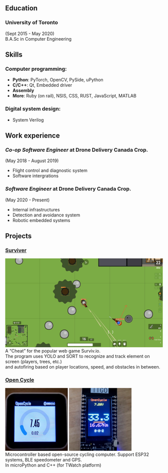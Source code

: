 ## Education
### University of Toronto
(Sept 2015 - May 2020) \
B.A.Sc in Computer Engineering

## Skills
### Computer programming:
- **Python**: PyTorch, OpenCV, PySide, uPython
- **C/C++**: Qt, Embedded driver
- **Assembly**
- **More**: Ruby (on rail), NSIS, CSS, RUST, JavaScript, MATLAB

### Digital system design:
- System Verilog

## Work experience
### *Co-op Software Engineer* at Drone Delivery Canada Crop.
(May 2018 - August 2019)
- Flight control and diagnostic system
- Software intergrations

### *Software Engineer* at Drone Delivery Canada Crop.
(May 2020 - Present)
- Internal infrastructures
- Detection and avoidance system
- Robotic embedded systems

## Projects
### [Surviver](https://github.com/KevinUTAT/surviver_dot_IO)
![](res/Sur.png)
A “Cheat” for the popular web game Surviv.io. \
The program uses YOLO and SORT to recognize and track element on screen (players, trees, etc.) \
and autofiring based on player locations, speed, and obstacles in between.

### [Open Cycle](https://github.com/KevinUTAT/OpenCycle)
![](res/OCadr.png) ![](res/OCmpy.png)\
Microcontroller based open-source cycling computer. Support ESP32 systems,
BLE speedometer and GPS. \
In microPython and C++ (for TWatch platform)
